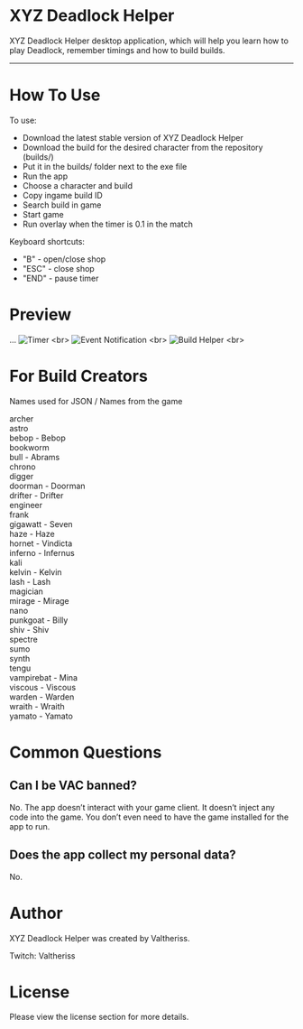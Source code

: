 ﻿# XYZ Deadlock Helper

XYZ Deadlock Helper desktop application, which will help you learn how to play Deadlock, remember timings and how to build builds.

---

# How To Use

To use:
- Download the latest stable version of XYZ Deadlock Helper
- Download the build for the desired character from the repository (builds/)
- Put it in the builds/ folder next to the exe file
- Run the app
- Choose a character and build
- Copy ingame build ID
- Search build in game
- Start game
- Run overlay when the timer is 0.1 in the match

Keyboard shortcuts:
- "B" - open/close shop
- "ESC" - close shop
- "END" - pause timer

# Preview
...
![Timer]([https://github.com/{username}/{repository}/raw/{branch}/{path}/image.png](https://github.com/Txnery/XYZ-Deadlock-Helper/blob/main/preview/1.png)) <br>
![Event Notification]([https://github.com/{username}/{repository}/raw/{branch}/{path}/image.png](https://github.com/Txnery/XYZ-Deadlock-Helper/blob/main/preview/2.png)) <br>
![Build Helper]([https://github.com/{username}/{repository}/raw/{branch}/{path}/image.png](https://github.com/Txnery/XYZ-Deadlock-Helper/blob/main/preview/3.png)) <br>

# For Build Creators
Names used for JSON / Names from the game

archer<br>
astro<br>
bebop - Bebop<br>
bookworm<br>
bull - Abrams<br>
chrono<br>
digger<br>
doorman - Doorman<br>
drifter - Drifter<br>
engineer<br>
frank<br>
gigawatt - Seven<br>
haze - Haze<br>
hornet - Vindicta<br>
inferno - Infernus<br>
kali<br>
kelvin - Kelvin<br>
lash - Lash<br>
magician<br>
mirage - Mirage<br>
nano<br>
punkgoat - Billy<br>
shiv - Shiv<br>
spectre<br>
sumo<br>
synth<br>
tengu<br>
vampirebat - Mina<br>
viscous - Viscous<br>
warden - Warden<br>
wraith - Wraith<br>
yamato - Yamato<br>

# Common Questions
## Can I be VAC banned?
No. The app doesn’t interact with your game client. It doesn’t inject any code into the game. You don’t even need to have the game installed for the app to run.
## Does the app collect my personal data?
No.

# Author
XYZ Deadlock Helper was created by Valtheriss.

Twitch: Valtheriss

# License
Please view the license section for more details.




